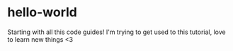 # hello-world
Starting with all this code guides! 
I'm trying to get used to this tutorial, love to learn new things <3
